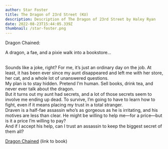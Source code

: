 ```yaml
---
author: Star Foster
title: The Dragon of 23rd Street (KU)
description: Description of The Dragon of 23rd Street by Haley Ryan
date: 2022-08-23T15:44:05.339Z
thumbnail: /star-foster.png
---
```

Dragon Chained:

A dragon, a fae, and a pixie walk into a bookstore…

\
Sounds like a joke, right? For me, it’s just an ordinary day on the job. At least, it has been ever since my aunt disappeared and left me with her store, her cat, and a whole lot of unanswered questions.\
My plan is to stay hidden. Pretend I’m human. Sell books, drink tea, and never ever talk about the dragon.\
But it turns out my aunt had secrets, and a lot of those secrets seem to involve me ending up dead. To survive, I’m going to have to learn how to fight, even if it means placing my trust in a total stranger.\
Draven is a half-fae assassin who’s as gorgeous as he is irritating, and his motives are less than clear. He might be willing to help me—for a price—but is it a price I’m willing to pay?\
And if I accept his help, can I trust an assassin to keep the biggest secret of them all?

[Dragon Chained](https://www.goodreads.com/book/show/56596882-dragon-chained) (link to book)